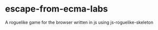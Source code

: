 escape-from-ecma-labs
=====================

A roguelike game for the browser written in js using js-roguelike-skeleton
